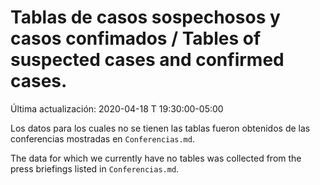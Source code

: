 # Tablas de casos sospechosos y casos confimados / Tables of suspected cases and confirmed cases.

Última actualización: 2020-04-18 T 19:30:00-05:00

Los datos para los cuales no se tienen las tablas fueron obtenidos de las conferencias mostradas en ```Conferencias.md```.

The data for which we currently have no tables was collected from the press briefings listed in ```Conferencias.md```.
